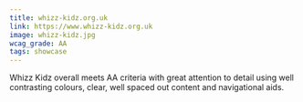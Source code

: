 ```yaml
---
title: whizz-kidz.org.uk
link: https://www.whizz-kidz.org.uk
image: whizz-kidz.jpg
wcag_grade: AA
tags: showcase
---
```


Whizz Kidz overall meets AA criteria with great attention to detail using well contrasting colours, clear, well spaced out content and navigational aids.
